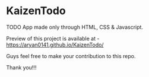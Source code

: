 # KaizenTodo
TODO App made only through HTML, CSS &amp; Javascript.

Preview of this project is available at - https://aryan0141.github.io/KaizenTodo/

Guys feel free to make your contribution to this repo.

Thank you!!!
